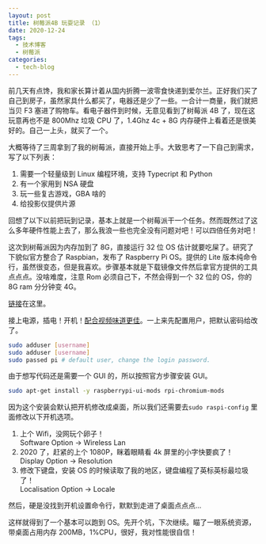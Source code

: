```yaml
---
layout: post
title: 树莓派4B 玩耍记录 （1）
date: 2020-12-24
tags:
  - 技术博客
  - 树莓派
categories:
  - tech-blog
---
```


前几天有点馋，我和家长算计着从国内折腾一波零食快递到爱尔兰。正好我们买了自己到房子，虽然家具什么都买了，电器还是少了一些。一合计一商量，我们就把当贝 F3 塞进了购物车。看电子器件到时候，无意见看到了树莓派 4B 了，现在这玩意再也不是 800Mhz 垃圾 CPU 了，1.4Ghz 4c + 8G 内存硬件上看着还是很美好的。自己一上头，就买了一个。

大概等待了三周拿到了我的树莓派，直接开始上手。大致思考了一下自己到需求，写了以下列表：

1. 需要一个轻量级到 Linux 编程环境，支持 Typecript 和 Python
2. 有一个家用到 NSA 硬盘
3. 玩一些复古游戏，GBA 啥的
4. 给投影仪提供片源

回想了以下以前把玩到记录，基本上就是一个树莓派干一个任务。然而既然过了这么多年硬件性能上去了，那么我浪一些也完全没有问题对吧！可以四倍任务对吧！

这次到树莓派因为内存加到了 8G，直接运行 32 位 OS 估计就要吃屎了。研究了下貌似官方整合了 Raspbian，发布了 Raspberry Pi OS。提供的 Lite 版本纯命令行，虽然很变态，但是我喜欢。步骤基本就是下载镜像文件然后拿官方提供的工具点点点。没啥难度，注意 Rom 必须自己下，不然会得到一个 32 位的 OS，你的 8G ram 分分钟变 4G。

[链接](https://www.raspberrypi.org/software/operating-systems/)在这里。

接上电源，插电！开机！[配合视频味道更佳](https://www.bilibili.com/video/av242531951/)。一上来先配置用户，把默认密码给改了。

```bash
sudo adduser [username]
sudo adduser [username]
sudo passed pi # default user, change the login password.
```

由于想写代码还是需要一个 GUI 的，所以按照官方步骤安装 GUI。

```bash
sudo apt-get install -y raspberrypi-ui-mods rpi-chromium-mods
```

因为这个安装会默认把开机修改成桌面，所以我们还需要去`sudo raspi-config` 里面修改以下开机选项。

1. 上个 Wifi，没网玩个卵子！  
   Software Option -> Wireless Lan
2. 2020 了，赶紧的上个 1080P，眯着眼睛看 4k 屏里的小字快要疯了！
   Display Option -> Resolution
3. 修改下键盘，安装 OS 的时候读取了我的地区，键盘编程了英标英标最垃圾了！  
   Localisation Option -> Locale

然后，硬是没找到开机设置命令行，默默到走进了桌面点点点...

这样就得到了一个基本可以跑到 OS。先开个坑，下次继续。瞄了一眼系统资源，带桌面占用内存 200MB，1%CPU，很好，我对性能很自信！
